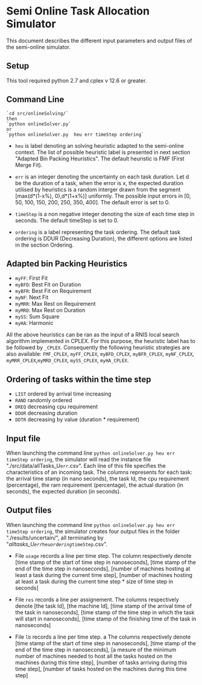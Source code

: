 # Semi Online Task Allocation Simulator

This document describes the different input parameters and output files of the semi-online simulator.

## Setup

This tool required python 2.7 and cplex v 12.6 or greater.

## Command Line
```
`cd src/onlineSolving/`
then
`python onlineSolver.py`
or 
`python onlineSolver.py  heu err timeStep ordering`
```

- `heu` is label denoting an solving heuristic adapted to the semi-online context. The list of possible heuristic label is presented in  next section "Adapted Bin Packing Heuristics". The default heuristic is FMF (First Merge Fit).

- `err` is an integer denoting the uncertainty on each task duration. Let d be the duration of a task, when the error is x, the expected duration utilised by heuristics is a random interger drawn from the segment [max(d*(1-x%), 0),d*(1+x%)] uniformly. The possible input errors in [0, 50, 100, 150, 200, 250, 350, 400]. The default error is set to 0.

- `timeStep` is a non negative integer denoting the size of each time step in seconds. The default timeStep is set to 0.

- `ordering` is a label representing the task ordering. The default task ordering is DDUR (Decreasing Duration), the different options are listed in the section Ordering.

## Adapted bin Packing Heuristics
- `myFF`: First Fit
- `myBFD`: Best Fit on Duration
- `myBFR`: Best Fit on Requirement
- `myNF`: Next Fit 
- `myMRR`: Max Rest on Requirement
- `myMRD`: Max Rest on Duration
- `mySS`: Sum Square
- `myHA`: Harmonic

All the above heuristics can be ran as the input of a RNIS local search algorithm implemented in  CPLEX. For this purpose, the heuristic label has to be followed by `_CPLEX`. Consequently the following heuristic strategies are also available: `FMF_CPLEX`, `myFF_CPLEX`, `myBFD_CPLEX`, `myBFR_CPLEX`, `myNF_CPLEX`, `myMRR_CPLEX`,`myMRD_CPLEX`, `mySS_CPLEX`, `myHA_CPLEX`.

## Ordering of tasks within the time step
- `LIST` ordered by arrival time increasing
- `RAND` randomly ordered
- `DREQ` decreasing cpu requirement
- `DDUR` decreasing duration
- `DDTR` decreasing by value (duration * requirement)

## Input file
When launching the command line `python onlineSolver.py heu err timeStep ordering`, the simulator will read the instance file "./src/data/allTasks_U`err`.csv". Each line of this file specifies the characteristics of an incoming task. The columns represents for each task: the arrival time stamp (in nano seconds), the task Id, the cpu requirement (percentage), the ram requirement (percentage), the actual duration (in seconds), the expected duration (in seconds).

## Output files

When launching the command line `python onlineSolver.py heu err timeStep ordering`, the simulator creates four output files  in the folder "./results/uncertain/", all terminating by "_alltasks_U`err`_`heu`_`ordering`_`timeStep`.csv".
- File `usage` records a line per time step. The column respectively denote [time stamp of the start of time step in nanoseconds], [time stamp of the end of the time step in nanoseconds], [number of machines hosting at least a task during the current time step], [number of machines hosting at least a task during the current time step * size of time step in seconds]

- File `res` records a line per assignement. The columns respectively denote [the task Id], [the machine Id], [time stamp of the arrival time of the task in nanoseconds], [time stamp of the time step in which the task will start in nanoseconds], [time stamp of the finishing time of the task in nanoseconds]

-  File `lb` records a line per time step. a  The columns respectively denote [time stamp of the start of time step in nanoseconds], [time stamp of the end of the time step in nanoseconds], [a mesure of the minimum number of machines needed to host all the tasks hosted on the machines during this time step], [number of tasks arriving during this time step], [number of tasks hosted on the machines during this time step] 


